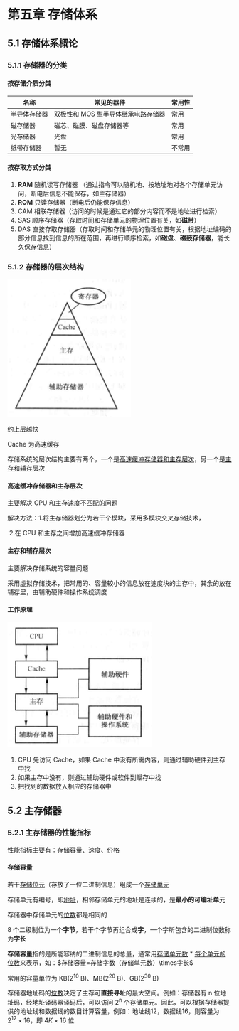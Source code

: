 # 第五章 存储体系

## 5.1 存储体系概论

### 5.1.1 存储器的分类

#### 按存储介质分类

| 名称         | 常见的器件                          | 常用性 |
| ------------ | ----------------------------------- | ------ |
| 半导体存储器 | 双极性和 MOS 型半导体继承电路存储器 | 常用   |
| 磁存储器     | 磁芯、磁膜、磁盘存储器等            | 常用   |
| 光存储器     | 光盘                                | 常用   |
| 纸带存储器   | 暂无                                | 不常用 |

#### 按存取方式分类

1. **RAM** 随机读写存储器 （通过指令可以随机地、按地址地对各个存储单元访问，断电后信息不能保存，如主存储器）
2. **ROM** 只读存储器（断电后仍能保存信息）
3. CAM 相联存储器（访问的时候是通过它的部分内容而不是地址进行检索）
4. SAS 顺序存储器（存取时间和存储单元的物理位置有关，如**磁带**）
5. DAS 直接存取存储器（存取时间和存储单元的物理位置有关，根据地址编码的部分信息找到信息的所在范围，再进行顺序检索，如**磁盘**、**磁鼓存储器**，能长久保存信息）

### 5.1.2 存储器的层次结构

![存储器的速度](doc/image-20210406155631006.png)	

约上层越快

Cache 为高速缓存

存储系统的层次结构主要有两个，一个是<u>高速缓冲存储器和主存层次</u>，另一个是<u>主存和辅存层次</u>

#### 高速缓冲存储器和主存层次

主要解决 CPU 和主存速度不匹配的问题

解决方法：1.将主存储器划分为若干个模块，采用多模块交叉存储技术，

​                 2.在 CPU 和主存之间增加高速缓冲存储器

#### 主存和辅存层次

主要解决存储系统的容量问题

采用虚拟存储技术，把常用的、容量较小的信息放在速度块的主存中，其余的放在辅存里，由辅助硬件和操作系统调度

#### 工作原理

![存储系统层次结构](doc/image-20210406161444648.png)

1. CPU 先访问 Cache，如果 Cache 中没有所需内容，则通过辅助硬件到主存中找
2. 如果主存中没有，则通过辅助硬件或软件到赋存中找
3. 把找到的数据放入相应的存储器中

## 5.2 主存储器

### 5.2.1 主存储器的性能指标

性能指标主要有：存储容量、速度、价格

#### 存储容量

若干<u>存储位元</u>（存放了一位二进制信息）组成一个<u>存储单元</u>

存储单元有编号，即<u>地址</u>，相邻存储单元的地址是连续的，是**最小的可编址单元**

存储器中存储单元的<u>位数</u>都是相同的

8 个二级制位为一个**字节**，若干个字节再组合成**字**，一个字所包含的二进制位数称为**字长**

**存储容量**指的是所能容纳的二进制信息的总量，通常用<u>存储单元数</u> * <u>每个单元的位数</u>来表示，如：$存储容量=存储字数（存储单元数）\times字长$

常用的容量单位为 KB(2<sup>10</sup> B)、MB(2<sup>20</sup> B)、GB(2<sup>30</sup> B)

存储器地址码的<u>位数</u>决定了主存可**直接寻址**的最大空间。例如：存储器有 n 位地址码，经地址译码器译码后，可以访问 2<sup>n</sup> 个存储单元。因此，可以根据存储器提供的地址线和数据线的数目计算容量，例如：地址线12，数据线16，则容量为 $2^{12}\times16$，即 $4K\times16$ 位